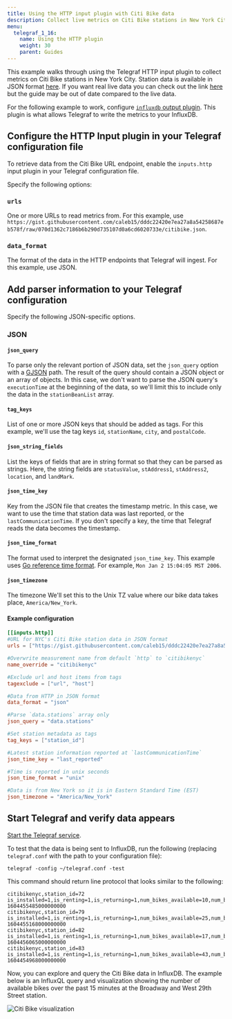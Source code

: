 ```yaml
---
title: Using the HTTP input plugin with Citi Bike data
description: Collect live metrics on Citi Bike stations in New York City with the HTTP input plugin.
menu:
  telegraf_1_16:
    name: Using the HTTP plugin
    weight: 30
    parent: Guides
---
```


This example walks through using the Telegraf HTTP input plugin to collect metrics on Citi Bike stations in New York City. Station data is available in JSON format [here](https://gist.githubusercontent.com/caleb15/dddc22420e7ea27a8a54258687eb578f/raw/070d1362c7186b6b290d735107d0a6cd6020733e/citibike.json). If you want real live data you can check out the link [here](https://gbfs.citibikenyc.com/gbfs/en/station_status.json) but the guide may be out of date compared to the live data.

For the following example to work, configure [`influxdb` output plugin](/telegraf/v1.15/plugins/#influxdb). This plugin is what allows Telegraf to write the metrics to your InfluxDB.

## Configure the HTTP Input plugin in your Telegraf configuration file

To retrieve data from the Citi Bike URL endpoint, enable the `inputs.http` input plugin in your Telegraf configuration file.

Specify the following options:

### `urls`
One or more URLs to read metrics from. For this example,  use `https://gist.githubusercontent.com/caleb15/dddc22420e7ea27a8a54258687eb578f/raw/070d1362c7186b6b290d735107d0a6cd6020733e/citibike.json`.

### `data_format`
The format of the data in the HTTP endpoints that Telegraf will ingest. For this example, use JSON.


## Add parser information to your Telegraf configuration

Specify the following JSON-specific options.

### JSON

#### `json_query`
To parse only the relevant portion of JSON data, set the `json_query` option with a [GJSON](https://github.com/tidwall/gjson) path. The result of the query should contain a JSON object or an array of objects.
In this case, we don't want to parse the JSON query's `executionTime` at the beginning of the data, so we'll limit this to include only the data in the `stationBeanList` array.

#### `tag_keys`
List of one or more JSON keys that should be added as tags. For this example, we'll use the tag keys `id`, `stationName`, `city`, and `postalCode`.

#### `json_string_fields`
List the keys of fields that are in string format so that they can be parsed as strings. Here, the string fields are `statusValue`, `stAddress1`, `stAddress2`, `location`, and `landMark`.

#### `json_time_key`
Key from the JSON file that creates the timestamp metric. In this case, we want to use the time that station data was last reported, or the `lastCommunicationTime`. If you don't specify a key, the time that Telegraf reads the data becomes the timestamp.

#### `json_time_format`
The format used to interpret the designated `json_time_key`. This example uses [Go reference time format](https://golang.org/pkg/time/#Time.Format). For example, `Mon Jan 2 15:04:05 MST 2006`.

#### `json_timezone`
The timezone We'll set this to the Unix TZ value where our bike data takes place, `America/New_York`.


#### Example configuration

  ```toml
  [[inputs.http]]
  #URL for NYC's Citi Bike station data in JSON format
  urls = ["https://gist.githubusercontent.com/caleb15/dddc22420e7ea27a8a54258687eb578f/raw/070d1362c7186b6b290d735107d0a6cd6020733e/citibike.json"]

  #Overwrite measurement name from default `http` to `citibikenyc`
  name_override = "citibikenyc"

  #Exclude url and host items from tags
  tagexclude = ["url", "host"]

  #Data from HTTP in JSON format
  data_format = "json"

  #Parse `data.stations` array only
  json_query = "data.stations"

  #Set station metadata as tags
  tag_keys = ["station_id"]

  #Latest station information reported at `lastCommunicationTime`
  json_time_key = "last_reported"

  #Time is reported in unix seconds
  json_time_format = "unix"
  
  #Data is from New York so it is in Eastern Standard Time (EST)
  json_timezone = "America/New_York"
  ```



## Start Telegraf and verify data appears

[Start the Telegraf service](/telegraf/v1.15/introduction/getting-started/#start-telegraf-service).

To test that the data is being sent to InfluxDB, run the following (replacing `telegraf.conf` with the path to your configuration file):

```
telegraf -config ~/telegraf.conf -test
```

This command should return line protocol that looks similar to the following:


```
citibikenyc,station_id=72 is_installed=1,is_renting=1,is_returning=1,num_bikes_available=10,num_bikes_disabled=1,num_docks_available=44,num_docks_disabled=0,num_ebikes_available=2 1604455485000000000
citibikenyc,station_id=79 is_installed=1,is_renting=1,is_returning=1,num_bikes_available=25,num_bikes_disabled=2,num_docks_available=6,num_docks_disabled=0,num_ebikes_available=0 1604455168000000000
citibikenyc,station_id=82 is_installed=1,is_renting=1,is_returning=1,num_bikes_available=17,num_bikes_disabled=1,num_docks_available=9,num_docks_disabled=0,num_ebikes_available=0 1604456065000000000
citibikenyc,station_id=83 is_installed=1,is_renting=1,is_returning=1,num_bikes_available=43,num_bikes_disabled=0,num_docks_available=19,num_docks_disabled=0,num_ebikes_available=1 1604454968000000000
```

Now, you can explore and query the Citi Bike data in InfluxDB. The example below is an InfluxQL query and visualization showing the number of available bikes over the past 15 minutes at the Broadway and West 29th Street station.

![Citi Bike visualization](/img/telegraf/1-13-citibike_query.png)
